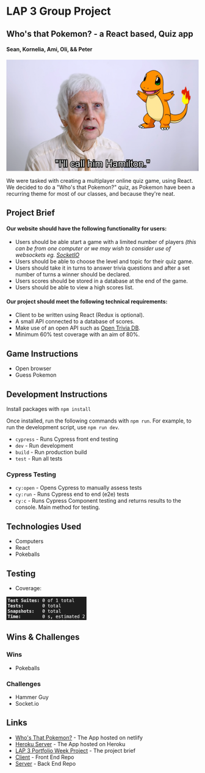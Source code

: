# LAP 3 Group Project
## Who's that Pokemon? - a React based, Quiz app
#### Sean, Kornelia, Ami, Oli, && Peter

![](./media/Hamilton.png)

We were tasked with creating a multiplayer online quiz game, using React. We decided to do a "Who's that Pokemon?" quiz, as Pokemon have been a recurring theme for most of our classes, and because they're neat.

## Project Brief
#### Our website should have the following functionality for users:
- Users should be able start a game with a limited number of players _(this can be from one computer or we may wish to consider use of websockets eg. [SocketIO](https://github.com/getfutureproof/fp_guides_wiki/wiki/Intro-to-Socket.IO)_
- Users should be able to choose the level and topic for their quiz game.
- Users should take it in turns to answer trivia questions and after a set number of turns a winner should be declared.
- Users scores should be stored in a database at the end of the game.
- Users should be able to view a high scores list.

#### Our project should meet the following technical requirements:
- Client to be written using React (Redux is optional).
- A small API connected to a database of scores.
- Make use of an open API such as [Open Trivia DB](https://opentdb.com/api_config.php).
- Minimum 60% test coverage with an aim of 80%.

## Game Instructions
* Open browser
* Guess Pokemon

## Development Instructions
Install packages with `npm install`

Once installed, run the following commands with `npm run`. For example, to run the development script, use `npm run dev`.

* `cypress` - Runs Cypress front end testing
* `dev` - Run development
* `build` - Run production build
* `test` - Run all tests
### Cypress Testing
* `cy:open` - Opens Cypress to manually assess tests
* `cy:run` - Runs Cypress end to end (e2e) tests
* `cy:c` - Runs Cypress Component testing and returns results to the console. Main method for testing.

## Technologies Used
* Computers
* React
* Pokeballs

## Testing
* Coverage:

![](./media/wtpq-testCoverage.png)

## Wins & Challenges

### Wins
* Pokeballs

### Challenges
* Hammer Guy
* Socket.io

## Links
* [Who's That Pokemon?](https://kakuna-matata.netlify.app) - The App hosted on netlify
* [Heroku Server](https://kakunamatata.herokuapp.com) - The App hosted on Heroku
* [LAP 3 Portfolio Week Project](https://gist.github.com/getfutureproof-admin/521aa21341468693326842e63db80fe2) - The project brief
* [Client](https://github.com/oscr1998/Kakuna_Matata_Clientside) - Front End Repo
* [Server](https://github.com/oscr1998/Kakuna_Matata_Serverside) - Back End Repo
